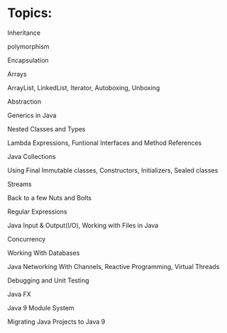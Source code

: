 # Topics:
Inheritance

polymorphism

Encapsulation

Arrays

ArrayList, LinkedList, Iterator, Autoboxing, Unboxing

Abstraction

Generics in Java

Nested Classes and Types

Lambda Expressions, Funtional Interfaces and Method References

Java Collections

Using Final Immutable classes, Constructors, Initializers, Sealed classes

Streams

Back to a few Nuts and Bolts

Regular Expressions

Java Input & Output(I/O), Working with Files in Java

Concurrency

Working With Databases

Java Networking With Channels, Reactive Programming, Virtual Threads

Debugging and Unit Testing

Java FX

Java 9 Module System

Migrating Java Projects to Java 9
